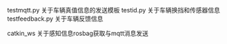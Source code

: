 testmqtt.py     关于车辆真值信息的发送模板
testid.py       关于车辆换挡和传感器信息
testfeedback.py 关于车辆反馈信息

catkin_ws       关于感知信息rosbag获取与mqtt消息发送